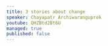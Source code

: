 ```yaml
---
title: 3 stories about change
speaker: Chayapatr Archiwaranguprok
youtube: QHZBtd2Bt6U
managed: true
published: false
---
```

